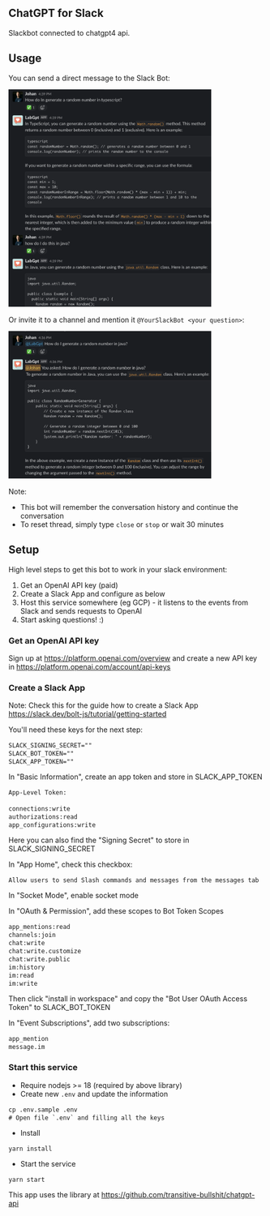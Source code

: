 ChatGPT for Slack
---
Slackbot connected to chatgpt4 api. 

## Usage

You can send a direct message to the Slack Bot:

<img src="images/conversation.png" width="400">

Or invite it to a channel and mention it `@YourSlackBot <your question>`:

<img src="images/channel.png" width="400">

Note:
  - This bot will remember the conversation history and continue the conversation
  - To reset thread, simply type `close` or `stop` or wait 30 minutes

## Setup

High level steps to get this bot to work in your slack environment:
1. Get an OpenAI API key (paid)
2. Create a Slack App and configure as below
3. Host this service somewhere (eg GCP) - it listens to the events from Slack and sends requests to OpenAI
4. Start asking questions! :)

### Get an OpenAI API key
Sign up at https://platform.openai.com/overview and create a new API key in https://platform.openai.com/account/api-keys

### Create a Slack App

Note: Check this for the guide how to create a Slack App https://slack.dev/bolt-js/tutorial/getting-started

You'll need these keys for the next step:
```
SLACK_SIGNING_SECRET=""
SLACK_BOT_TOKEN=""
SLACK_APP_TOKEN=""
```

In "Basic Information", create an app token and store in SLACK_APP_TOKEN

```
App-Level Token:

connections:write
authorizations:read
app_configurations:write
```

Here you can also find the "Signing Secret" to store in SLACK_SIGNING_SECRET

In "App Home", check this checkbox:

```
Allow users to send Slash commands and messages from the messages tab
```

In "Socket Mode", enable socket mode

In "OAuth & Permission", add these scopes to Bot Token Scopes

```
app_mentions:read
channels:join
chat:write
chat:write.customize
chat:write.public
im:history
im:read
im:write
```
Then click "install in workspace" and copy the "Bot User OAuth Access Token" to SLACK_BOT_TOKEN

In "Event Subscriptions", add two subscriptions:
```
app_mention
message.im
```

### Start this service
- Require nodejs >= 18 (required by above library)
- Create new `.env` and update the information
```
cp .env.sample .env
# Open file `.env` and filling all the keys
```
- Install
```
yarn install
```

- Start the service
```
yarn start
```


This app uses the library at https://github.com/transitive-bullshit/chatgpt-api
